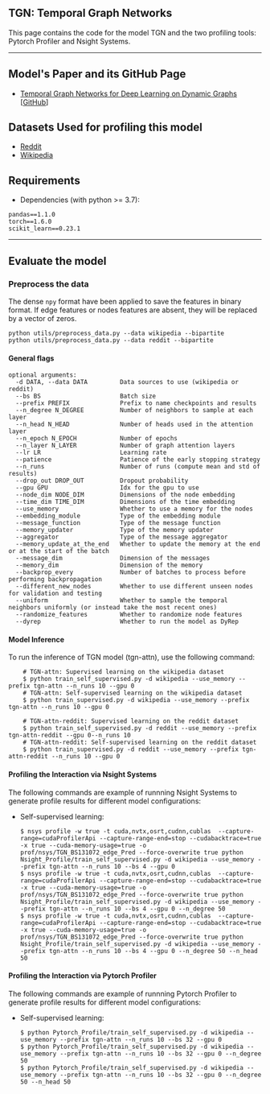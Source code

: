 ## TGN: Temporal Graph Networks
This page contains the code for the model TGN and the two profiling tools: Pytorch Profiler and Nsight Systems.

---
## Model's Paper and its GitHub Page
- [Temporal Graph Networks for Deep Learning on Dynamic Graphs](https://arxiv.org/abs/2006.10637) [[GitHub](https://github.com/twitter-research/tgn)]

## Datasets Used for profiling this model
- [Reddit](http://snap.stanford.edu/jodie/reddit.csv)
- [Wikipedia](http://snap.stanford.edu/jodie/wikipedia.csv)



## Requirements
- Dependencies (with python >= 3.7):
```{bash}
pandas==1.1.0
torch==1.6.0
scikit_learn==0.23.1
```
---



## Evaluate the model
### Preprocess the data
The dense `npy` format have been applied to save the features in binary format. If edge features or nodes 
features are absent, they will be replaced by a vector of zeros. 
```{bash}
python utils/preprocess_data.py --data wikipedia --bipartite
python utils/preprocess_data.py --data reddit --bipartite
```
#### General flags

```{txt}
optional arguments:
  -d DATA, --data DATA         Data sources to use (wikipedia or reddit)
  --bs BS                      Batch size
  --prefix PREFIX              Prefix to name checkpoints and results
  --n_degree N_DEGREE          Number of neighbors to sample at each layer
  --n_head N_HEAD              Number of heads used in the attention layer
  --n_epoch N_EPOCH            Number of epochs
  --n_layer N_LAYER            Number of graph attention layers
  --lr LR                      Learning rate
  --patience                   Patience of the early stopping strategy
  --n_runs                     Number of runs (compute mean and std of results)
  --drop_out DROP_OUT          Dropout probability
  --gpu GPU                    Idx for the gpu to use
  --node_dim NODE_DIM          Dimensions of the node embedding
  --time_dim TIME_DIM          Dimensions of the time embedding
  --use_memory                 Whether to use a memory for the nodes
  --embedding_module           Type of the embedding module
  --message_function           Type of the message function
  --memory_updater             Type of the memory updater
  --aggregator                 Type of the message aggregator
  --memory_update_at_the_end   Whether to update the memory at the end or at the start of the batch
  --message_dim                Dimension of the messages
  --memory_dim                 Dimension of the memory
  --backprop_every             Number of batches to process before performing backpropagation
  --different_new_nodes        Whether to use different unseen nodes for validation and testing
  --uniform                    Whether to sample the temporal neighbors uniformly (or instead take the most recent ones)
  --randomize_features         Whether to randomize node features
  --dyrep                      Whether to run the model as DyRep
```


#### Model Inference

To run the inference of TGN model (tgn-attn), use the following command:
```
    # TGN-attn: Supervised learning on the wikipedia dataset
    $ python train_self_supervised.py -d wikipedia --use_memory --prefix tgn-attn --n_runs 10 --gpu 0
    # TGN-attn: Self-supervised learning on the wikipedia dataset
    $ python train_supervised.py -d wikipedia --use_memory --prefix tgn-attn --n_runs 10 --gpu 0

    # TGN-attn-reddit: Supervised learning on the reddit dataset
    $ python train_self_supervised.py -d reddit --use_memory --prefix tgn-attn-reddit --gpu 0--n_runs 10
    # TGN-attn-reddit: Self-supervised learning on the reddit dataset
    $ python train_supervised.py -d reddit --use_memory --prefix tgn-attn-reddit --n_runs 10 --gpu 0
```



#### Profiling the Interaction via Nsight Systems
The following commands are example of runnning Nsight Systems to generate profile results for different model configurations:
- Self-supervised  learning:
    ```
    $ nsys profile -w true -t cuda,nvtx,osrt,cudnn,cublas  --capture-range=cudaProfilerApi --capture-range-end=stop --cudabacktrace=true -x true --cuda-memory-usage=true -o prof/nsys/TGN_BS131072_edge_Pred --force-overwrite true python Nsight_Profile/train_self_supervised.py -d wikipedia --use_memory --prefix tgn-attn --n_runs 10 --bs 4 --gpu 0 
    $ nsys profile -w true -t cuda,nvtx,osrt,cudnn,cublas  --capture-range=cudaProfilerApi --capture-range-end=stop --cudabacktrace=true -x true --cuda-memory-usage=true -o prof/nsys/TGN_BS131072_edge_Pred --force-overwrite true python Nsight_Profile/train_self_supervised.py -d wikipedia --use_memory --prefix tgn-attn --n_runs 10 --bs 4 --gpu 0 --n_degree 50
    $ nsys profile -w true -t cuda,nvtx,osrt,cudnn,cublas  --capture-range=cudaProfilerApi --capture-range-end=stop --cudabacktrace=true -x true --cuda-memory-usage=true -o prof/nsys/TGN_BS131072_edge_Pred --force-overwrite true python Nsight_Profile/train_self_supervised.py -d wikipedia --use_memory --prefix tgn-attn --n_runs 10 --bs 4 --gpu 0 --n_degree 50 --n_head 50
    ```

#### Profiling the Interaction via Pytorch Profiler
The following commands are example of runnning Pytorch Profiler to generate profile results for different model configurations:
- Self-supervised learning:
    ```
    $ python Pytorch_Profile/train_self_supervised.py -d wikipedia --use_memory --prefix tgn-attn --n_runs 10 --bs 32 --gpu 0
    $ python Pytorch_Profile/train_self_supervised.py -d wikipedia --use_memory --prefix tgn-attn --n_runs 10 --bs 32 --gpu 0 --n_degree 50
    $ python Pytorch_Profile/train_self_supervised.py -d wikipedia --use_memory --prefix tgn-attn --n_runs 10 --bs 32 --gpu 0 --n_degree 50 --n_head 50
    ```